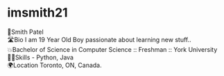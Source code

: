 # imsmith21
🫡Smith Patel  
🛣️Bio I am 19 Year Old Boy passionate about learning new stuff..   
💥Bachelor of Science in Computer Science :: Freshman :: York University
🧑‍🎓Skills - Python, Java  
🌍Location Toronto, ON, Canada. 

